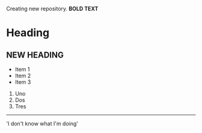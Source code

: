 Creating new repository.
**BOLD TEXT**
# Heading
## NEW HEADING
* Item 1
* Item 2
* Item 3
1. Uno
2. Dos
3. Tres
---
'I don't know what I'm doing'
